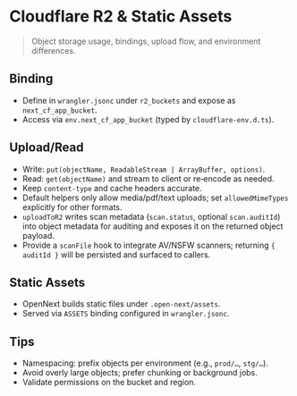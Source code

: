 # Cloudflare R2 & Static Assets

> Object storage usage, bindings, upload flow, and environment differences.

## Binding
- Define in `wrangler.jsonc` under `r2_buckets` and expose as `next_cf_app_bucket`.
- Access via `env.next_cf_app_bucket` (typed by `cloudflare-env.d.ts`).

## Upload/Read
- Write: `put(objectName, ReadableStream | ArrayBuffer, options)`.
- Read: `get(objectName)` and stream to client or re‑encode as needed.
- Keep `content-type` and cache headers accurate.
- Default helpers only allow media/pdf/text uploads; set `allowedMimeTypes` explicitly for other formats.
- `uploadToR2` writes scan metadata (`scan.status`, optional `scan.auditId`) into object metadata for auditing and exposes it on the returned object payload.
- Provide a `scanFile` hook to integrate AV/NSFW scanners; returning `{ auditId }` will be persisted and surfaced to callers.

## Static Assets
- OpenNext builds static files under `.open-next/assets`.
- Served via `ASSETS` binding configured in `wrangler.jsonc`.

## Tips
- Namespacing: prefix objects per environment (e.g., `prod/…`, `stg/…`).
- Avoid overly large objects; prefer chunking or background jobs.
- Validate permissions on the bucket and region.

